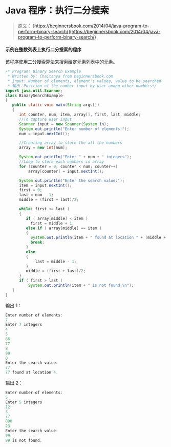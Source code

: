 # Java 程序：执行二分搜索

> 原文： [https://beginnersbook.com/2014/04/java-program-to-perform-b​​inary-search/](https://beginnersbook.com/2014/04/java-program-to-perform-binary-search/)

#### 示例在整数列表上执行二分搜索的程序

该程序使用[二分搜索算法](https://en.wikipedia.org/wiki/Binary_search_algorithm)来搜索给定元素列表中的元素。

```java
/* Program: Binary Search Example
 * Written by: Chaitanya from beginnersbook.com
 * Input: Number of elements, element's values, value to be searched
 * 输出：Position of the number input by user among other numbers*/
import java.util.Scanner;
class BinarySearchExample
{
   public static void main(String args[])
   {
      int counter, num, item, array[], first, last, middle;
      //To capture user input
      Scanner input = new Scanner(System.in);
      System.out.println("Enter number of elements:");
      num = input.nextInt(); 

      //Creating array to store the all the numbers
      array = new int[num];

      System.out.println("Enter " + num + " integers");
      //Loop to store each numbers in array
      for (counter = 0; counter < num; counter++)
          array[counter] = input.nextInt();

      System.out.println("Enter the search value:");
      item = input.nextInt();
      first = 0;
      last = num - 1;
      middle = (first + last)/2;

      while( first <= last )
      {
         if ( array[middle] < item )
           first = middle + 1;
         else if ( array[middle] == item )
         {
           System.out.println(item + " found at location " + (middle + 1) + ".");
           break;
         }
         else
         {
             last = middle - 1;
         }
         middle = (first + last)/2;
      }
      if ( first > last )
          System.out.println(item + " is not found.\n");
   }
}
```

输出 1：

```java
Enter number of elements:
7
Enter 7 integers
4
5
66
77
8
99
0
Enter the search value:
77
77 found at location 4.
```

输出 2：

```java
Enter number of elements:
5
Enter 5 integers
12
3
77
890
23
Enter the search value:
99
99 is not found.
```